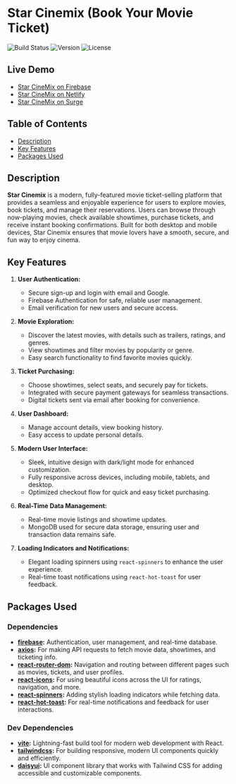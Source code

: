 # Star Cinemix (Book Your Movie Ticket)

![Build Status](https://img.shields.io/badge/build-passing-brightgreen)
![Version](https://img.shields.io/badge/version-1.0.0-blue)
![License](https://img.shields.io/badge/license-MIT-green)

## Live Demo

- [Star CineMix on Firebase](https://cinemix-2ceee.web.app)
- [Star CineMix on Netlify](https://cinemamix.netlify.app)
- [Star CineMix on Surge](https://cinemix.surge.sh)

## Table of Contents

- [Description](#description)
- [Key Features](#key-features)
- [Packages Used](#packages-used)

## Description

**Star Cinemix** is a modern, fully-featured movie ticket-selling platform that provides a seamless and enjoyable experience for users to explore movies, book tickets, and manage their reservations. Users can browse through now-playing movies, check available showtimes, purchase tickets, and receive instant booking confirmations. Built for both desktop and mobile devices, Star Cinemix ensures that movie lovers have a smooth, secure, and fun way to enjoy cinema.

## Key Features

1. **User Authentication:**
   - Secure sign-up and login with email and Google.
   - Firebase Authentication for safe, reliable user management.
   - Email verification for new users and secure access.
2. **Movie Exploration:**
   - Discover the latest movies, with details such as trailers, ratings, and genres.
   - View showtimes and filter movies by popularity or genre.
   - Easy search functionality to find favorite movies quickly.
3. **Ticket Purchasing:**

   - Choose showtimes, select seats, and securely pay for tickets.
   - Integrated with secure payment gateways for seamless transactions.
   - Digital tickets sent via email after booking for convenience.

4. **User Dashboard:**

   - Manage account details, view booking history.
   - Easy access to update personal details.

5. **Modern User Interface:**

   - Sleek, intuitive design with dark/light mode for enhanced customization.
   - Fully responsive across devices, including mobile, tablets, and desktop.
   - Optimized checkout flow for quick and easy ticket purchasing.

6. **Real-Time Data Management:**

   - Real-time movie listings and showtime updates.
   - MongoDB used for secure data storage, ensuring user and transaction data remains safe.

7. **Loading Indicators and Notifications:**
   - Elegant loading spinners using `react-spinners` to enhance the user experience.
   - Real-time toast notifications using `react-hot-toast` for user feedback.

## Packages Used

### Dependencies

- **[firebase](https://www.npmjs.com/package/firebase):** Authentication, user management, and real-time database.
- **[axios](https://www.npmjs.com/package/axios):** For making API requests to fetch movie data, showtimes, and ticketing info.
- **[react-router-dom](https://www.npmjs.com/package/react-router-dom):** Navigation and routing between different pages such as movies, tickets, and user profiles.
- **[react-icons](https://www.npmjs.com/package/react-icons):** For using beautiful icons across the UI for ratings, navigation, and more.
- **[react-spinners](https://www.davidhu.io/react-spinners):** Adding stylish loading indicators while fetching data.
- **[react-hot-toast](https://www.npmjs.com/package/react-hot-toast):** For real-time notifications and feedback for user interactions.

### Dev Dependencies

- **[vite](https://www.npmjs.com/package/vite):** Lightning-fast build tool for modern web development with React.
- **[tailwindcss](https://tailwindcss.com/docs/guides/vite):** For building responsive, modern UI components quickly and efficiently.
- **[daisyui](https://daisyui.com/docs/install):** UI component library that works with Tailwind CSS for adding accessible and customizable components.
